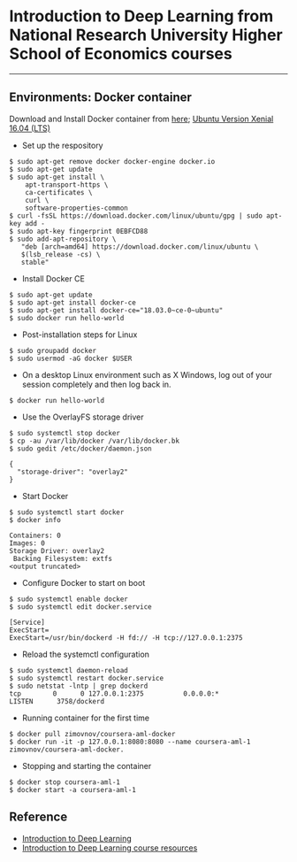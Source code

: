 # Introduction to Deep Learning from National Research University Higher School of Economics courses

------

## Environments: Docker container
Download and Install Docker container from [here](https://hub.docker.com/r/zimovnov/coursera-aml-docker/); [Ubuntu Version Xenial 16.04 (LTS)](https://docs.docker.com/install/linux/docker-ce/ubuntu/)

* Set up the respository
```
$ sudo apt-get remove docker docker-engine docker.io
$ sudo apt-get update
$ sudo apt-get install \
    apt-transport-https \
    ca-certificates \
    curl \
    software-properties-common
$ curl -fsSL https://download.docker.com/linux/ubuntu/gpg | sudo apt-key add -
$ sudo apt-key fingerprint 0EBFCD88
$ sudo add-apt-repository \
   "deb [arch=amd64] https://download.docker.com/linux/ubuntu \
   $(lsb_release -cs) \
   stable"
```

* Install Docker CE
```
$ sudo apt-get update
$ sudo apt-get install docker-ce
$ sudo apt-get install docker-ce="18.03.0~ce-0~ubuntu"
$ sudo docker run hello-world
```

* Post-installation steps for Linux
```
$ sudo groupadd docker
$ sudo usermod -aG docker $USER
```

* On a desktop Linux environment such as X Windows, log out of your session completely and then log back in.
```
$ docker run hello-world
```

* Use the OverlayFS storage driver
```
$ sudo systemctl stop docker
$ cp -au /var/lib/docker /var/lib/docker.bk
$ sudo gedit /etc/docker/daemon.json
```

	{
	  "storage-driver": "overlay2"
	}

* Start Docker
```
$ sudo systemctl start docker
$ docker info

Containers: 0
Images: 0
Storage Driver: overlay2
 Backing Filesystem: extfs
<output truncated>
```

* Configure Docker to start on boot
```
$ sudo systemctl enable docker
$ sudo systemctl edit docker.service
```

	[Service]
	ExecStart=
	ExecStart=/usr/bin/dockerd -H fd:// -H tcp://127.0.0.1:2375

* Reload the systemctl configuration
```
$ sudo systemctl daemon-reload
$ sudo systemctl restart docker.service
$ sudo netstat -lntp | grep dockerd
tcp        0      0 127.0.0.1:2375          0.0.0.0:*               LISTEN      3758/dockerd
```

* Running container for the first time
```
$ docker pull zimovnov/coursera-aml-docker
$ docker run -it -p 127.0.0.1:8080:8080 --name coursera-aml-1 zimovnov/coursera-aml-docker.
```

* Stopping and starting the container
```
$ docker stop coursera-aml-1
$ docker start -a coursera-aml-1
```

## Reference
* [Introduction to Deep Learning](https://www.coursera.org/learn/intro-to-deep-learning)
* [Introduction to Deep Learning course resources](https://github.com/hse-aml/intro-to-dl)
